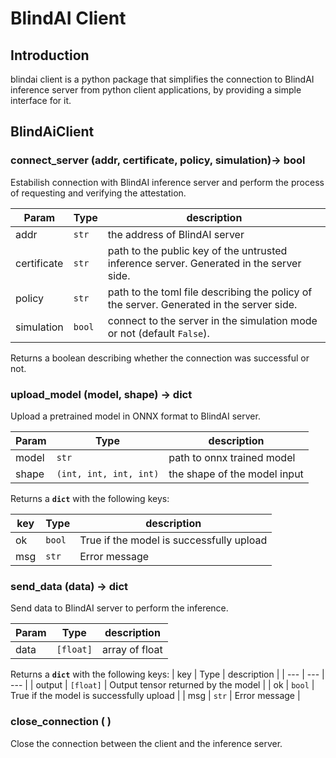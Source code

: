 # BlindAI Client
## Introduction
blindai client is a python package that simplifies the connection to BlindAI inference server from python client applications, by providing a simple interface for it. 

## BlindAiClient

### **connect_server (addr, certificate, policy, simulation)-> bool**
Estabilish connection with BlindAI inference server and perform the process of requesting and verifying the attestation.

| Param | Type | description |
| --- | --- | --- |
| addr| ```str``` | the address of BlindAI server |
| certificate | ``str``| path to the public key of the untrusted inference server. Generated in the server side. |
| policy | ``str`` | path to the toml file describing the policy of the server. Generated in the server side. |
| simulation | ``bool`` | connect to the server in the simulation mode or not (default `False`). |


Returns a boolean describing whether the connection was successful or not.

### **upload_model (model, shape) -> dict**
Upload a pretrained model in ONNX format to BlindAI server.

| Param | Type | description |
| --- | --- | --- |
| model | ``str``| path to onnx trained model |
| shape | ``(int, int, int, int)`` | the shape of the model input |

Returns a **``dict``** with the following keys:

| key | Type | description |
| --- | --- | --- |
| ok  | ``bool`` | True if the model is successfully upload |
| msg | ``str`` | Error message | 

### **send_data (data) -> dict**
Send data to  BlindAI server to perform the inference.

| Param | Type | description |
| --- | --- | --- |
| data | ``[float]``| array of float| 

Returns a **``dict``** with the following keys:
| key | Type | description |
| --- | --- | --- |
| output | ``[float]`` | Output tensor returned by the model | 
| ok | ``bool`` | True if the model is successfully upload |
| msg | ``str`` | Error message | 


### **close_connection ( )**
Close the connection between the client and the inference server. 